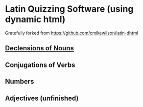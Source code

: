 # Latin Quizzing Software (using dynamic html)

Gratefully forked from https://github.com/cmikewilson/latin-dhtml

## [Declensions of Nouns](https://twcamper.github.io/latin-dhtml/declensions.html)
## Conjugations of Verbs
## Numbers
## Adjectives (unfinished)
